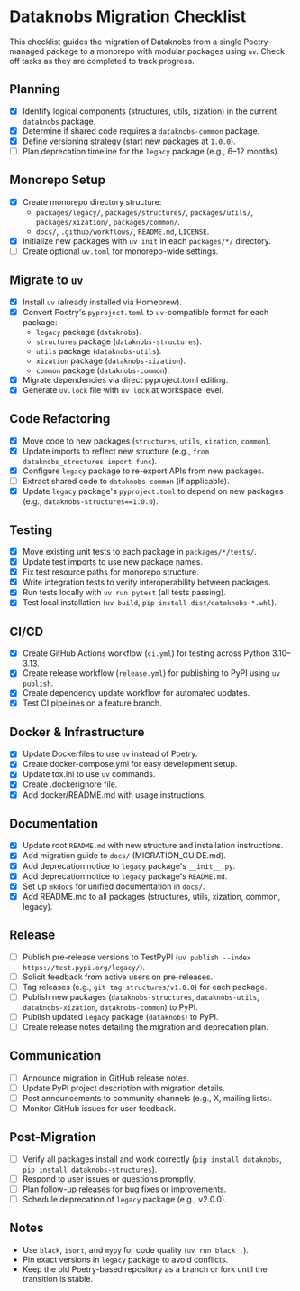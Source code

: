 # Dataknobs Migration Checklist

This checklist guides the migration of Dataknobs from a single Poetry-managed package to a monorepo with modular packages using `uv`. Check off tasks as they are completed to track progress.

## Planning
- [x] Identify logical components (structures, utils, xization) in the current `dataknobs` package.
- [x] Determine if shared code requires a `dataknobs-common` package.
- [x] Define versioning strategy (start new packages at `1.0.0`).
- [ ] Plan deprecation timeline for the `legacy` package (e.g., 6–12 months).

## Monorepo Setup
- [x] Create monorepo directory structure:
  - `packages/legacy/`, `packages/structures/`, `packages/utils/`, `packages/xization/`, `packages/common/`.
  - `docs/`, `.github/workflows/`, `README.md`, `LICENSE`.
- [x] Initialize new packages with `uv init` in each `packages/*/` directory.
- [ ] Create optional `uv.toml` for monorepo-wide settings.

## Migrate to `uv`
- [x] Install `uv` (already installed via Homebrew).
- [x] Convert Poetry's `pyproject.toml` to `uv`-compatible format for each package:
  - `legacy` package (`dataknobs`).
  - `structures` package (`dataknobs-structures`).
  - `utils` package (`dataknobs-utils`).
  - `xization` package (`dataknobs-xization`).
  - `common` package (`dataknobs-common`).
- [x] Migrate dependencies via direct pyproject.toml editing.
- [x] Generate `uv.lock` file with `uv lock` at workspace level.

## Code Refactoring
- [x] Move code to new packages (`structures`, `utils`, `xization`, `common`).
- [x] Update imports to reflect new structure (e.g., `from dataknobs_structures import func`).
- [x] Configure `legacy` package to re-export APIs from new packages.
- [ ] Extract shared code to `dataknobs-common` (if applicable).
- [x] Update `legacy` package's `pyproject.toml` to depend on new packages (e.g., `dataknobs-structures==1.0.0`).

## Testing
- [x] Move existing unit tests to each package in `packages/*/tests/`.
- [x] Update test imports to use new package names.
- [x] Fix test resource paths for monorepo structure.
- [x] Write integration tests to verify interoperability between packages.
- [x] Run tests locally with `uv run pytest` (all tests passing).
- [x] Test local installation (`uv build`, `pip install dist/dataknobs-*.whl`).

## CI/CD
- [x] Create GitHub Actions workflow (`ci.yml`) for testing across Python 3.10–3.13.
- [x] Create release workflow (`release.yml`) for publishing to PyPI using `uv publish`.
- [x] Create dependency update workflow for automated updates.
- [x] Test CI pipelines on a feature branch.

## Docker & Infrastructure
- [x] Update Dockerfiles to use `uv` instead of Poetry.
- [x] Create docker-compose.yml for easy development setup.
- [x] Update tox.ini to use `uv` commands.
- [x] Create .dockerignore file.
- [x] Add docker/README.md with usage instructions.

## Documentation
- [x] Update root `README.md` with new structure and installation instructions.
- [x] Add migration guide to `docs/` (MIGRATION_GUIDE.md).
- [x] Add deprecation notice to `legacy` package's `__init__.py`.
- [x] Add deprecation notice to `legacy` package's `README.md`.
- [x] Set up `mkdocs` for unified documentation in `docs/`.
- [x] Add README.md to all packages (structures, utils, xization, common, legacy).

## Release
- [ ] Publish pre-release versions to TestPyPI (`uv publish --index https://test.pypi.org/legacy/`).
- [ ] Solicit feedback from active users on pre-releases.
- [ ] Tag releases (e.g., `git tag structures/v1.0.0`) for each package.
- [ ] Publish new packages (`dataknobs-structures`, `dataknobs-utils`, `dataknobs-xization`, `dataknobs-common`) to PyPI.
- [ ] Publish updated `legacy` package (`dataknobs`) to PyPI.
- [ ] Create release notes detailing the migration and deprecation plan.

## Communication
- [ ] Announce migration in GitHub release notes.
- [ ] Update PyPI project description with migration details.
- [ ] Post announcements to community channels (e.g., X, mailing lists).
- [ ] Monitor GitHub issues for user feedback.

## Post-Migration
- [ ] Verify all packages install and work correctly (`pip install dataknobs`, `pip install dataknobs-structures`).
- [ ] Respond to user issues or questions promptly.
- [ ] Plan follow-up releases for bug fixes or improvements.
- [ ] Schedule deprecation of `legacy` package (e.g., v2.0.0).

## Notes
- Use `black`, `isort`, and `mypy` for code quality (`uv run black .`).
- Pin exact versions in `legacy` package to avoid conflicts.
- Keep the old Poetry-based repository as a branch or fork until the transition is stable.
